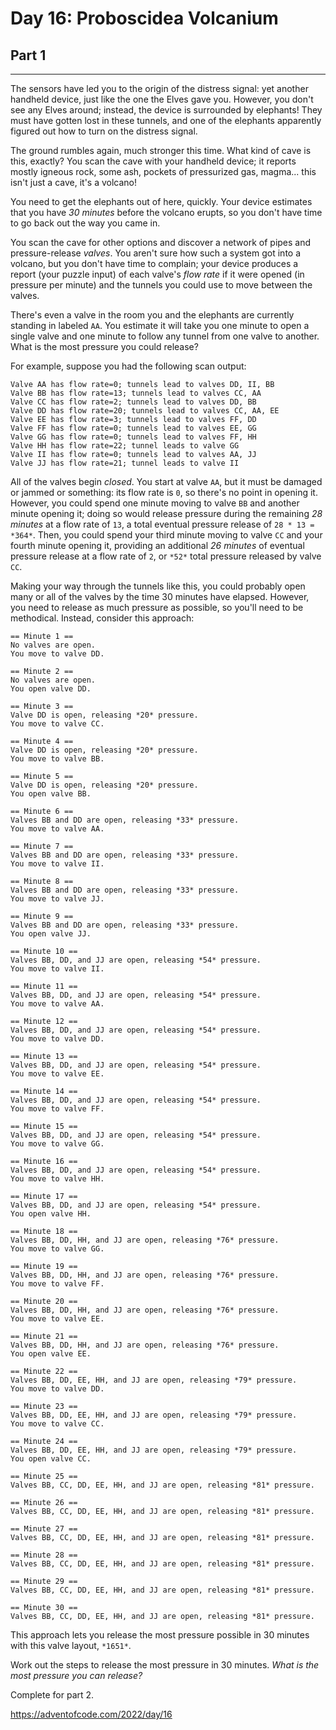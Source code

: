 # Day 16: Proboscidea Volcanium
## Part 1
-------------------------------------

The sensors have led you to the origin of the distress signal: yet another handheld device, just like the one the Elves gave you. However, you don't see any Elves around; instead, the device is surrounded by elephants! They must have gotten lost in these tunnels, and one of the elephants apparently figured out how to turn on the distress signal.


The ground rumbles again, much stronger this time. What kind of cave is this, exactly? You scan the cave with your handheld device; it reports mostly igneous rock, some ash, pockets of pressurized gas, magma... this isn't just a cave, it's a volcano!


You need to get the elephants out of here, quickly. Your device estimates that you have *30 minutes* before the volcano erupts, so you don't have time to go back out the way you came in.


You scan the cave for other options and discover a network of pipes and pressure-release *valves*. You aren't sure how such a system got into a volcano, but you don't have time to complain; your device produces a report (your puzzle input) of each valve's *flow rate* if it were opened (in pressure per minute) and the tunnels you could use to move between the valves.


There's even a valve in the room you and the elephants are currently standing in labeled `AA`. You estimate it will take you one minute to open a single valve and one minute to follow any tunnel from one valve to another. What is the most pressure you could release?


For example, suppose you had the following scan output:



```
Valve AA has flow rate=0; tunnels lead to valves DD, II, BB
Valve BB has flow rate=13; tunnels lead to valves CC, AA
Valve CC has flow rate=2; tunnels lead to valves DD, BB
Valve DD has flow rate=20; tunnels lead to valves CC, AA, EE
Valve EE has flow rate=3; tunnels lead to valves FF, DD
Valve FF has flow rate=0; tunnels lead to valves EE, GG
Valve GG has flow rate=0; tunnels lead to valves FF, HH
Valve HH has flow rate=22; tunnel leads to valve GG
Valve II has flow rate=0; tunnels lead to valves AA, JJ
Valve JJ has flow rate=21; tunnel leads to valve II

```

All of the valves begin *closed*. You start at valve `AA`, but it must be damaged or jammed or something: its flow rate is `0`, so there's no point in opening it. However, you could spend one minute moving to valve `BB` and another minute opening it; doing so would release pressure during the remaining *28 minutes* at a flow rate of `13`, a total eventual pressure release of `28 * 13 = *364*`. Then, you could spend your third minute moving to valve `CC` and your fourth minute opening it, providing an additional *26 minutes* of eventual pressure release at a flow rate of `2`, or `*52*` total pressure released by valve `CC`.


Making your way through the tunnels like this, you could probably open many or all of the valves by the time 30 minutes have elapsed. However, you need to release as much pressure as possible, so you'll need to be methodical. Instead, consider this approach:



```
== Minute 1 ==
No valves are open.
You move to valve DD.

== Minute 2 ==
No valves are open.
You open valve DD.

== Minute 3 ==
Valve DD is open, releasing *20* pressure.
You move to valve CC.

== Minute 4 ==
Valve DD is open, releasing *20* pressure.
You move to valve BB.

== Minute 5 ==
Valve DD is open, releasing *20* pressure.
You open valve BB.

== Minute 6 ==
Valves BB and DD are open, releasing *33* pressure.
You move to valve AA.

== Minute 7 ==
Valves BB and DD are open, releasing *33* pressure.
You move to valve II.

== Minute 8 ==
Valves BB and DD are open, releasing *33* pressure.
You move to valve JJ.

== Minute 9 ==
Valves BB and DD are open, releasing *33* pressure.
You open valve JJ.

== Minute 10 ==
Valves BB, DD, and JJ are open, releasing *54* pressure.
You move to valve II.

== Minute 11 ==
Valves BB, DD, and JJ are open, releasing *54* pressure.
You move to valve AA.

== Minute 12 ==
Valves BB, DD, and JJ are open, releasing *54* pressure.
You move to valve DD.

== Minute 13 ==
Valves BB, DD, and JJ are open, releasing *54* pressure.
You move to valve EE.

== Minute 14 ==
Valves BB, DD, and JJ are open, releasing *54* pressure.
You move to valve FF.

== Minute 15 ==
Valves BB, DD, and JJ are open, releasing *54* pressure.
You move to valve GG.

== Minute 16 ==
Valves BB, DD, and JJ are open, releasing *54* pressure.
You move to valve HH.

== Minute 17 ==
Valves BB, DD, and JJ are open, releasing *54* pressure.
You open valve HH.

== Minute 18 ==
Valves BB, DD, HH, and JJ are open, releasing *76* pressure.
You move to valve GG.

== Minute 19 ==
Valves BB, DD, HH, and JJ are open, releasing *76* pressure.
You move to valve FF.

== Minute 20 ==
Valves BB, DD, HH, and JJ are open, releasing *76* pressure.
You move to valve EE.

== Minute 21 ==
Valves BB, DD, HH, and JJ are open, releasing *76* pressure.
You open valve EE.

== Minute 22 ==
Valves BB, DD, EE, HH, and JJ are open, releasing *79* pressure.
You move to valve DD.

== Minute 23 ==
Valves BB, DD, EE, HH, and JJ are open, releasing *79* pressure.
You move to valve CC.

== Minute 24 ==
Valves BB, DD, EE, HH, and JJ are open, releasing *79* pressure.
You open valve CC.

== Minute 25 ==
Valves BB, CC, DD, EE, HH, and JJ are open, releasing *81* pressure.

== Minute 26 ==
Valves BB, CC, DD, EE, HH, and JJ are open, releasing *81* pressure.

== Minute 27 ==
Valves BB, CC, DD, EE, HH, and JJ are open, releasing *81* pressure.

== Minute 28 ==
Valves BB, CC, DD, EE, HH, and JJ are open, releasing *81* pressure.

== Minute 29 ==
Valves BB, CC, DD, EE, HH, and JJ are open, releasing *81* pressure.

== Minute 30 ==
Valves BB, CC, DD, EE, HH, and JJ are open, releasing *81* pressure.

```

This approach lets you release the most pressure possible in 30 minutes with this valve layout, `*1651*`.


Work out the steps to release the most pressure in 30 minutes. *What is the most pressure you can release?*




Complete for part 2.

https://adventofcode.com/2022/day/16

